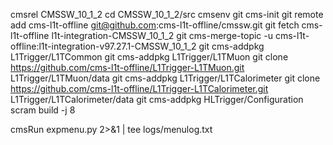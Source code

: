
cmsrel CMSSW_10_1_2
cd CMSSW_10_1_2/src
cmsenv
git cms-init
git remote add cms-l1t-offline git@github.com:cms-l1t-offline/cmssw.git
git fetch cms-l1t-offline l1t-integration-CMSSW_10_1_2
git cms-merge-topic -u cms-l1t-offline:l1t-integration-v97.27.1-CMSSW_10_1_2
git cms-addpkg L1Trigger/L1TCommon
git cms-addpkg L1Trigger/L1TMuon
git clone https://github.com/cms-l1t-offline/L1Trigger-L1TMuon.git L1Trigger/L1TMuon/data
git cms-addpkg L1Trigger/L1TCalorimeter
git clone https://github.com/cms-l1t-offline/L1Trigger-L1TCalorimeter.git L1Trigger/L1TCalorimeter/data
git cms-addpkg HLTrigger/Configuration
scram build -j 8


cmsRun expmenu.py 2>&1 | tee logs/menulog.txt
